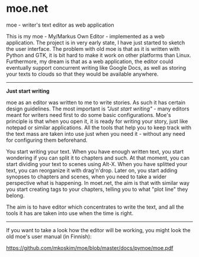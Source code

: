 # moe.net
moe - writer's text editor as web application

This is my moe - My/Markus Own Editor - implemented as a web application. The project is in very early state, I have just started to sketch the user interface. The problem with old moe is that as it is written with Python and GTK, it is bit hard to make it work on other platforms than Linux. Furthermore, my dream is that as a web application, the editor could eventually support concurrent writing like Google Docs, as well as storing your texts to clouds so that they would be available anywhere.

- - -

**Just start writing**

moe as an editor was written to me to write stories. As such it has certain design guidelines. The most important is *"Just start writing"* - many editors meant for writers need first to do some basic configurations. Moe's principle is that when you open it, it is ready for writing your story, just like notepad or similar applications. All the tools that help you to keep track with the text mass are taken into use just when you need it - without any need for configuring them beforehand.

You start writing your text. When you have enough written text, you start wondering if you can split it to chapters and such. At that moment, you can start dividing your text to scenes using Alt-X. When you have splitted your text, you can reorganize it with drag'n'drop. Later on, you start adding synopses to chapters and scenes, when you need to take a wider perspective what is happening. In moet.net, the aim is that with similar way you start creating tags to your chapters, telling you to what "plot line" they belong.

The aim is to have editor which concentrates to write the text, and all the tools it has are taken into use when the time is right.

- - -

If you want to take a look how the editor will be working, you might look
the old moe's user manual (in Finnish):

https://github.com/mkoskim/moe/blob/master/docs/pymoe/moe.pdf
